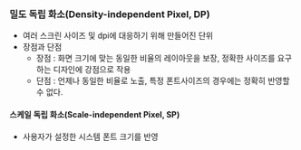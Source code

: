 
### 밀도 독립 화소(Density-independent Pixel, DP)

- 여러 스크린 사이즈 및 dpi에 대응하기 위해 만들어진 단위
- 장점과 단점
  - 장점 : 화면 크기에 맞는 동일한 비율의 레이아웃을 보장, 정확한 사이즈를 요구하는 디자인에 강점으로 작용
  - 단점 : 언제나 동일한 비율로 노출, 특정 폰트사이즈의 경우에는 정확히 반영할 수 없다.

#### 스케일 독립 화소(Scale-independent Pixel, SP)

- 사용자가 설정한 시스템 폰트 크기를 반영